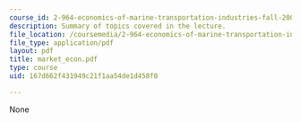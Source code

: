```yaml
---
course_id: 2-964-economics-of-marine-transportation-industries-fall-2006
description: Summary of topics covered in the lecture.
file_location: /coursemedia/2-964-economics-of-marine-transportation-industries-fall-2006/167d662f431949c21f1aa54de1d458f0_market_econ.pdf
file_type: application/pdf
layout: pdf
title: market_econ.pdf
type: course
uid: 167d662f431949c21f1aa54de1d458f0

---
```

None